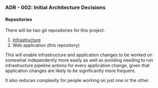 ### ADR - 002: Initial Architecture Decisions

#### Repositories

There will be two git repositories for this project.

1. [Infrastructure](https://github.com/communitiesuk/mhclg-data-collection-beta-infrastructure)
2. Web application (this repository)

This will enable infrastructure and application changes to be worked on somewhat independently more easily as well as avoiding needing to run infrastructure pipeline actions for every application change, given that application changes are likely to be significantly more frequent.

It also reduces complexity for people working on just one or the other.
